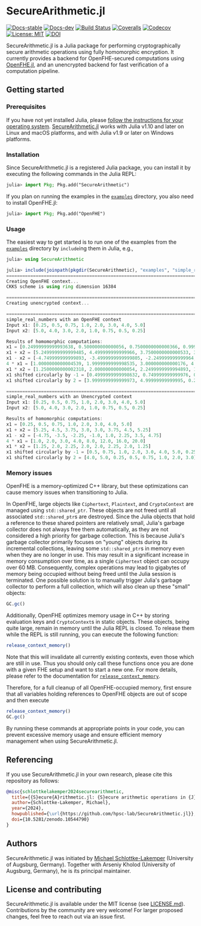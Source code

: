 # SecureArithmetic.jl

[![Docs-stable](https://img.shields.io/badge/docs-stable-blue.svg)](https://hpsc-lab.github.io/SecureArithmetic.jl/stable)
[![Docs-dev](https://img.shields.io/badge/docs-dev-blue.svg)](https://hpsc-lab.github.io/SecureArithmetic.jl/dev)
[![Build Status](https://github.com/hpsc-lab/SecureArithmetic.jl/actions/workflows/ci.yml/badge.svg)](https://github.com/hpsc-lab/SecureArithmetic.jl/actions?query=workflow%3ACI)
[![Coveralls](https://coveralls.io/repos/github/hpsc-lab/SecureArithmetic.jl/badge.svg)](https://coveralls.io/github/hpsc-lab/SecureArithmetic.jl)
[![Codecov](https://codecov.io/gh/hpsc-lab/SecureArithmetic.jl/branch/main/graph/badge.svg)](https://codecov.io/gh/hpsc-lab/SecureArithmetic.jl)
[![License: MIT](https://img.shields.io/badge/License-MIT-success.svg)](https://opensource.org/license/mit/)
[![DOI](https://zenodo.org/badge/DOI/10.5281/zenodo.10544790.svg)](https://doi.org/10.5281/zenodo.10544790)

SecureArithmetic.jl is a Julia package for performing cryptographically secure arithmetic
operations using fully homomorphic encryption. It currently provides a backend for
OpenFHE-secured computations using [OpenFHE.jl](https://github.com/hpsc-lab/OpenFHE.jl), and
an unencrypted backend for fast verification of a computation pipeline.


## Getting started

### Prerequisites
If you have not yet installed Julia, please [follow the instructions for your
operating system](https://julialang.org/downloads/platform/).
[SecureArithmetic.jl](https://github.com/hpsc-lab/SecureArithmetic.jl) works with Julia v1.10
and later on Linux and macOS platforms, and with Julia v1.9 or later on Windows platforms.

### Installation
Since SecureArithmetic.jl  is a registered Julia package, you can install it by executing
the following commands in the Julia REPL:
```julia
julia> import Pkg; Pkg.add("SecureArithmetic")
```
If you plan on running the examples in the
[`examples`](https://github.com/hpsc-lab/SecureArithmetic.jl/tree/main/examples) directory,
you also need to install OpenFHE.jl:
```julia
julia> import Pkg; Pkg.add("OpenFHE")
```

### Usage
The easiest way to get started is to run one of the examples from the
[`examples`](https://github.com/hpsc-lab/SecureArithmetic.jl/tree/main/examples) directory by
`include`ing them in Julia, e.g.,
```julia
julia> using SecureArithmetic

julia> include(joinpath(pkgdir(SecureArithmetic), "examples", "simple_real_numbers.jl"))
================================================================================
Creating OpenFHE context...
CKKS scheme is using ring dimension 16384

================================================================================
Creating unencrypted context...

================================================================================
simple_real_numbers with an OpenFHE context
Input x1: [0.25, 0.5, 0.75, 1.0, 2.0, 3.0, 4.0, 5.0]
Input x2: [5.0, 4.0, 3.0, 2.0, 1.0, 0.75, 0.5, 0.25]

Results of homomorphic computations:
x1 = [0.24999999999993638, 0.500000000000056, 0.7500000000000366, 0.9999999999999498, 2.0000000000000333, 3.0000000000000675, 3.9999999999999902, 4.99999999999997]
x1 + x2 = [5.2499999999999485, 4.499999999999966, 3.7500000000000533, 3.0000000000000466, 3.000000000000019, 3.7499999999999836, 4.499999999999986, 5.249999999999975]
x1 - x2 = [-4.749999999999893, -3.4999999999999805, -2.249999999999964, -0.9999999999998668, 0.9999999999999534, 2.249999999999984, 3.5000000000000973, 4.749999999999956]
4 * x1 = [1.0000000000004539, 1.9999999999998535, 3.000000000000176, 4.000000000000274, 7.999999999998697, 12.000000000000373, 15.999999999998332, 20.00000000000011]
x1 * x2 = [1.2500000000002318, 2.000000000000054, 2.2499999999994893, 1.9999999999998272, 2.000000000000205, 2.25000000000003, 1.9999999999997906, 1.2499999999996558]
x1 shifted circularly by -1 = [0.4999999999998632, 0.749999999999976, 0.9999999999999369, 1.9999999999999858, 2.9999999999998677, 4.000000000000045, 5.000000000000059, 0.25000000000002087]
x1 shifted circularly by 2 = [3.9999999999999973, 4.99999999999995, 0.2499999999999567, 0.49999999999996825, 0.7500000000000793, 0.9999999999998956, 2.00000000000004, 2.999999999999985]

================================================================================
simple_real_numbers with an Unencrypted context
Input x1: [0.25, 0.5, 0.75, 1.0, 2.0, 3.0, 4.0, 5.0]
Input x2: [5.0, 4.0, 3.0, 2.0, 1.0, 0.75, 0.5, 0.25]

Results of homomorphic computations:
x1 = [0.25, 0.5, 0.75, 1.0, 2.0, 3.0, 4.0, 5.0]
x1 + x2 = [5.25, 4.5, 3.75, 3.0, 3.0, 3.75, 4.5, 5.25]
x1 - x2 = [-4.75, -3.5, -2.25, -1.0, 1.0, 2.25, 3.5, 4.75]
4 * x1 = [1.0, 2.0, 3.0, 4.0, 8.0, 12.0, 16.0, 20.0]
x1 * x2 = [1.25, 2.0, 2.25, 2.0, 2.0, 2.25, 2.0, 1.25]
x1 shifted circularly by -1 = [0.5, 0.75, 1.0, 2.0, 3.0, 4.0, 5.0, 0.25]
x1 shifted circularly by 2 = [4.0, 5.0, 0.25, 0.5, 0.75, 1.0, 2.0, 3.0]
```

### Memory issues
OpenFHE is a memory-optimized C++ library, but these optimizations can cause
memory issues when transitioning to Julia.

In OpenFHE, large objects like `Ciphertext`, `Plaintext`, and `CryptoContext` are managed
using `std::shared_ptr`. These objects are not freed until all associated `std::shared_ptr`s
are destroyed. Since the Julia objects that hold a reference to these shared pointers are relatively
small, Julia's garbage collector does not always free them automatically, as they are not considered
a high priority for garbage collection. This is because Julia's garbage collector primarily
focuses on "young" objects during its incremental collections, leaving some `std::shared_ptr`s
in memory even when they are no longer in use. This may result in a significant increase in memory
consumption over time, as a single `Ciphertext` object can occupy over 60 MB. Consequently, complex
operations may lead to gigabytes of memory being occupied without being freed until the Julia
session is terminated. One possible solution is to manually trigger Julia's garbage collector
to perform a full collection, which will also clean up these "small" objects:
```julia
GC.gc()
```

Additionally, OpenFHE optimizes memory usage in C++ by storing evaluation keys and `CryptoContext`s
in static objects. These objects, being quite large, remain in memory until the Julia REPL is
closed. To release them while the REPL is still running, you can execute the following function:
```julia
release_context_memory()
```
Note that this will invalidate all currently existing contexts, even those which are
still in use. Thus you should only call these functions once you are done with a given
FHE setup and want to start a new one.
For more details, please refer to the documentation for [`release_context_memory`](@ref).

Therefore, for a full cleanup of all OpenFHE-occupied memory, first ensure that all variables holding
references to OpenFHE objects are out of scope and then execute
```julia
release_context_memory()
GC.gc()
```
By running these commands at appropriate points in your code, you can prevent excessive memory
usage and ensure efficient memory management when using SecureArithmetic.jl.


## Referencing
If you use SecureArithmetic.jl in your own research, please cite this repository as follows:
```bibtex
@misc{schlottkelakemper2024securearithmetic,
  title={{S}ecure{A}rithmetic.jl: {S}ecure arithmetic operations in {J}ulia using fully homomorphic encryption},
  author={Schlottke-Lakemper, Michael},
  year={2024},
  howpublished={\url{https://github.com/hpsc-lab/SecureArithmetic.jl}},
  doi={10.5281/zenodo.10544790}
}
```


## Authors
SecureArithmetic.jl was initiated by [Michael Schlottke-Lakemper](https://hpsc.math.uni-augsburg.de)
(University of Augsburg, Germany). Together with Arseniy Kholod (University of Augsburg, Germany),
he is its principal maintainer.


## License and contributing
SecureArithmetic.jl is available under the MIT license (see [LICENSE.md](LICENSE.md)).
Contributions by the community are very welcome! For larger proposed changes, feel free
to reach out via an issue first.
